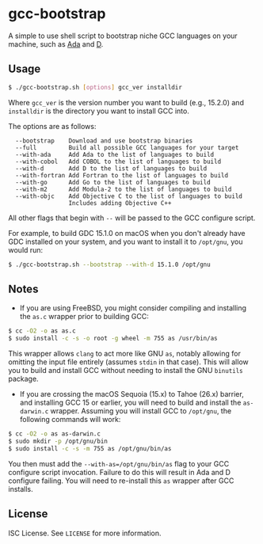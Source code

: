 gcc-bootstrap
=============
A simple to use shell script to bootstrap niche GCC languages on your
machine, such as
[Ada](https://en.wikipedia.org/wiki/Ada_%28programming_language%29)
and
[D](https://dlang.org/).

Usage
-----
```sh
$ ./gcc-bootstrap.sh [options] gcc_ver installdir
```
Where `gcc_ver` is the version number you want to build (e.g., 15.2.0)
and `installdir` is the directory you want to install GCC into.

The options are as follows:
```
  --bootstrap    Download and use bootstrap binaries
  --full         Build all possible GCC languages for your target
  --with-ada     Add Ada to the list of languages to build
  --with-cobol   Add COBOL to the list of languages to build
  --with-d       Add D to the list of languages to build
  --with-fortran Add Fortran to the list of languages to build
  --with-go      Add Go to the list of languages to build
  --with-m2      Add Modula-2 to the list of languages to build
  --with-objc    Add Objective C to the list of languages to build
                 Includes adding Objective C++
```
All other flags that begin with `--` will be passed to the GCC
configure script.

For example, to build GDC 15.1.0 on macOS when you don't already have
GDC installed on your system, and you want to install it to
`/opt/gnu`, you would run:
```sh
$ ./gcc-bootstrap.sh --bootstrap --with-d 15.1.0 /opt/gnu
```

Notes
-----
* If you are using FreeBSD, you might consider compiling and installing
the `as.c` wrapper prior to building GCC:
```sh
$ cc -O2 -o as as.c
$ sudo install -c -s -o root -g wheel -m 755 as /usr/bin/as
```
This wrapper allows `clang` to act more like GNU `as`, notably allowing
for omitting the input file entirely (assumes `stdin` in that case).
This will allow you to build and install GCC without needing to install
the GNU `binutils` package.
* If you are crossing the macOS Sequoia (15.x) to Tahoe (26.x) barrier,
and installing GCC 15 or earlier, you will need to build and install
the `as-darwin.c` wrapper. Assuming you will install GCC to `/opt/gnu`,
the following commands will work:
```sh
$ cc -O2 -o as as-darwin.c
$ sudo mkdir -p /opt/gnu/bin
$ sudo install -c -s -m 755 as /opt/gnu/bin/as
```
You then must add the `--with-as=/opt/gnu/bin/as` flag to your GCC
configure script invocation. Failure to do this will result in Ada and
D configure failing. You will need to re-install this `as` wrapper
after GCC installs.

License
-------
ISC License. See `LICENSE` for more information.
